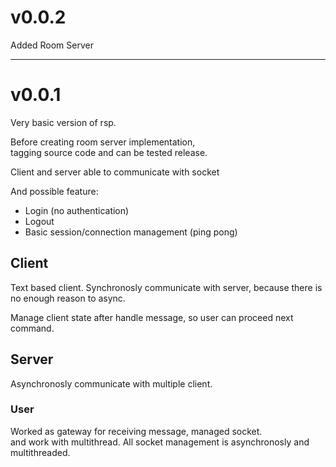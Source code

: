# v0.0.2

Added Room Server

---
# v0.0.1

Very basic version of rsp.

Before creating room server implementation,  
tagging source code and can be tested release.

Client and server able to communicate with socket  

And possible feature: 
- Login (no authentication)
- Logout 
- Basic session/connection management (ping pong)

## Client

Text based client. 
Synchronosly communicate with server, because there is no enough reason to async.

Manage client state after handle message, so user can proceed next command.

## Server

Asynchronosly communicate with multiple client.  

### User

Worked as gateway for receiving message, managed socket.  
and work with multithread.
All socket management is asynchronosly and multithreaded.
